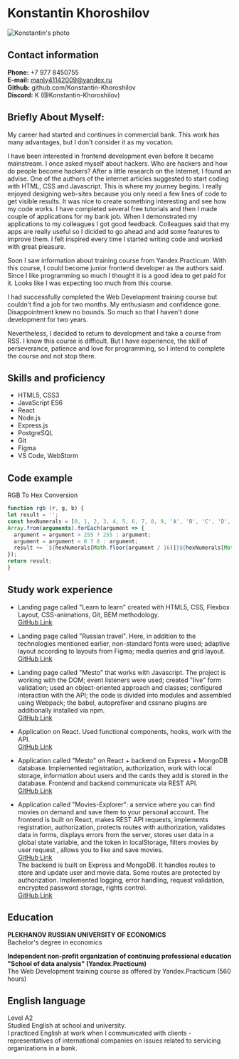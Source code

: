 # Konstantin Khoroshilov

![Konstantin's photo](https://img.hhcdn.ru/photo/599342177.jpeg?t=1678394153&h=ZDvl2hnRxufG4efyRbwWwg)  

## Contact information
**Phone:** +7 977 8450755  
**E-mail:** manly41142009@yandex.ru  
**Github:** github.com/Konstantin-Khoroshilov  
**Discord:** K (@Konstantin-Khoroshilov) 

## Briefly About Myself:
My career had started and continues in commercial bank. This work has many advantages, but I don't consider it as my vocation.

I have been interested in frontend development even before it became mainstream. I once asked myself about hackers. Who are hackers and how do people become hackers? After a little research on the Internet, I found an advise. One of the authors of the internet articles suggested to start coding with HTML, CSS and Javascript. This is where my journey begins. I really enjoyed designing web-sites because you only need a few lines of code to get visible results. It was nice to create something interesting and see how my code works. I have completed several free tutorials and then I made couple of applications for my bank job. When I demonstrated my applications to my colleagues I got good feedback. Colleagues said that my apps are really useful so I dicided to go ahead and add some features to improve them. I felt inspired every time I started writing code and worked with great pleasure.

Soon I saw information about training course from Yandex.Practicum. With this course, I could become junior frontend developer as the authors said. Since I like programming so much I thought  it is a good idea to get paid for it. Looks like I was expecting too much from  this course.

I had successfully completed the Web Development training course but couldn't find a job for two months. My enthusiasm and confidence gone. Disappointment knew no bounds. So much so that I haven't done development for two years.

Nevertheless, I decided to return to development and take a course from RSS. I know this course is difficult. But I have experience, the skill of perseverance, patience and love for programming, so I intend to complete the course and not stop there.

## Skills and proficiency
* HTML5, CSS3
* JavaScript ES6
* React
* Node.js
* Express.js
* PostgreSQL
* Git
* Figma
* VS Code, WebStorm

## Code example
RGB To Hex Conversion

```javascript
function rgb (r, g, b) {
let result = '';
const hexNumerals = [0, 1, 2, 3, 4, 5, 6, 7, 8, 9, 'A', 'B', 'C', 'D', 'E', 'F'];
Array.from(arguments).forEach(argument => {
  argument = argument > 255 ? 255 : argument;
  argument = argument < 0 ? 0 : argument;
  result += `${hexNumerals[Math.floor(argument / 16)]}${hexNumerals[Math.floor(argument % 16)]}`;
});
return result;
}
```

## Study work experience
- Landing page called "Learn to learn" created with HTML5, CSS, Flexbox Layout, CSS-animations, Git, BEM methodology.  
[GitHub Link](https://github.com/Konstantin-Khoroshilov/how-to-learn)

- Landing page called "Russian travel". Here, in addition to the technologies mentioned earlier, non-standard fonts were used; adaptive layout according to layouts from Figma; media queries and grid layout.  
[GitHub Link](https://github.com/Konstantin-Khoroshilov/russian-travel)

- Landing page called "Mesto" that works with Javascript. The project is working with the DOM; event listeners were used; created "live" form validation; used an object-oriented approach and classes; configured interaction with the API;
the code is divided into modules and assembled using Webpack; the babel, autoprefixer and cssnano plugins are additionally installed via npm.  
[GitHub Link](https://github.com/Konstantin-Khoroshilov/mesto)

- Application on React. Used functional components, hooks, work with the API.  
[GitHub Link](https://github.com/Konstantin-Khoroshilov/mesto-react)

- Application called "Mesto" on React + backend on Express + MongoDB database. Implemented registration, authorization, work with local storage, information about users and the cards they add is stored in the database. Frontend and backend communicate via REST API.    
[GitHub Link](https://github.com/Konstantin-Khoroshilov/react-mesto-api-full)

- Application called "Movies-Explorer": a service where you can find movies on demand and save them to your personal account. The frontend is built on React, makes REST API requests, implements registration, authorization, protects routes with authorization, validates data in forms, displays errors from the server, stores user data in a global state variable, and the token in localStorage, filters movies by user request , allows you to like and save movies.  
[GitHub Link](https://github.com/Konstantin-Khoroshilov/movies-explorer-frontend)  
The backend is built on Express and MongoDB. It handles routes to store and update user and movie data. Some routes are protected by authorization. Implemented logging, error handling, request validation, encrypted password storage, rights control.   
[GitHub Link](https://github.com/Konstantin-Khoroshilov/movies-explorer-api)

## Education
**PLEKHANOV RUSSIAN UNIVERSITY OF ECONOMICS**  
Bachelor's degree in economics

**Independent non-profit organization of continuing professional education "School of data analysis" (Yandex.Practicum)**  
The Web Development training course as offered by Yandex.Practicum (560 hours)

## English language
Level A2   
Studied English at school and university.    
I practiced English at work when I communicated with clients - representatives of international companies on issues related to servicing organizations in a bank.